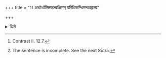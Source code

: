 +++
title = "11 अथोर्ध्वस्तिष्ठन्दक्षिणम् परिधिसन्धिमन्ववहृत्य"

+++

<details><summary>थिते</summary>

11. Then standing erect (near the south-west-corner[^1] of the fire), having brought (the Juhū) towards the southern joint of the enclosing sticks,[^2]  

[^1]: Contrast II. 12.7.  

[^2]: The sentence is incomplete. See the next Sūtra.
</details>
